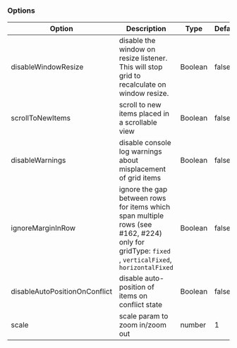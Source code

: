 ### Options

Option | Description | Type | Default
------------ | ------------- | ------------- | -------------
disableWindowResize | disable the window on resize listener. This will stop grid to recalculate on window resize. | Boolean | false
scrollToNewItems | scroll to new items placed in a scrollable view | Boolean | false
disableWarnings | disable console log warnings about misplacement of grid items | Boolean | false
ignoreMarginInRow | ignore the gap between rows for items which span multiple rows (see #162, #224) only for gridType: `fixed` , `verticalFixed`, `horizontalFixed` | Boolean | false
disableAutoPositionOnConflict | disable auto-position of items on conflict state | Boolean | false
scale | scale param to zoom in/zoom out | number | 1
